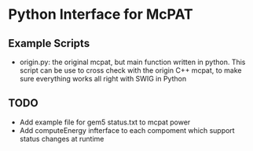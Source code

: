 Python Interface for McPAT
====

## Example Scripts
- origin.py: the original mcpat, but main function written in python. This script can be use to cross check with the origin C++ mcpat, to make sure everything works all right with SWIG in Python

## TODO
- Add example file for gem5 status.txt to mcpat power
- Add computeEnergy infterface to each compoment which support status changes at runtime


